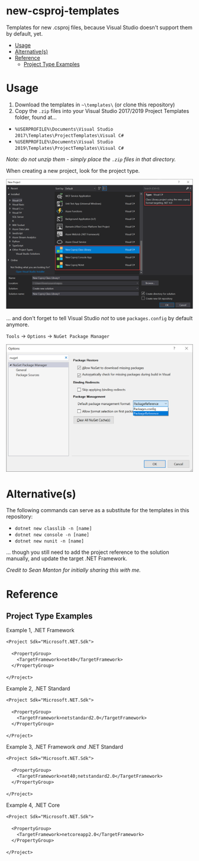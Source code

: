 # new-csproj-templates<!-- omit in toc -->
Templates for new .csproj files, because Visual Studio doesn't support them by default, yet.

- [Usage](#usage)
- [Alternative(s)](#alternatives)
- [Reference](#reference)
  - [Project Type Examples](#project-type-examples)

# Usage

1. Download the templates in `~\templates\` (or clone this repository)
2. Copy the `.zip` files into your Visual Studio 2017/2019 Project Templates folder, found at...

- `%USERPROFILE%\Documents\Visual Studio 2017\Templates\ProjectTemplates\Visual C#`
- `%USERPROFILE%\Documents\Visual Studio 2019\Templates\ProjectTemplates\Visual C#`


*Note: do not unzip them - simply place the `.zip` files in that directory.*

When creating a new project, look for the project type.

![](./assets/readme1.png)

... and don't forget to tell Visual Studio *not* to use `packages.config` by default anymore.

`Tools` -> `Options` -> `NuGet Package Manager`

![](./assets/readme2.png)

# Alternative(s)

The following commands can serve as a substitute for the templates in this repository:

* `dotnet new classlib -n [name]`
* `dotnet new console -n [name]` 
* `dotnet new nunit -n [name]`

... though you still need to add the project reference to the solution manually, and update the target .NET Framework.

*Credit to Sean Manton for initially sharing this with me.*

# Reference

## Project Type Examples
Example 1, .NET Framework

```csproj
<Project Sdk="Microsoft.NET.Sdk">

  <PropertyGroup>
    <TargetFramework>net40</TargetFramework>
  </PropertyGroup>

</Project>

```

Example 2, .NET Standard

```csproj
<Project Sdk="Microsoft.NET.Sdk">

  <PropertyGroup>
    <TargetFramework>netstandard2.0</TargetFramework>
  </PropertyGroup>

</Project>

```

Example 3, .NET Framework *and* .NET Standard

```csproj
<Project Sdk="Microsoft.NET.Sdk">

  <PropertyGroup>
    <TargetFramework>net40;netstandard2.0</TargetFramework>
  </PropertyGroup>

</Project>

```

Example 4, .NET Core

```csproj
<Project Sdk="Microsoft.NET.Sdk">

  <PropertyGroup>
    <TargetFramework>netcoreapp2.0</TargetFramework>
  </PropertyGroup>

</Project>

```